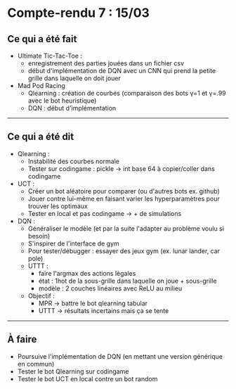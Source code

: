 # Compte-rendu 7 : 15/03

## Ce qui a été fait

- Ultimate Tic-Tac-Toe :
    - enregistrement des parties jouées dans un fichier csv
    - début d'implémentation de DQN avec un CNN qui prend la petite grille dans laquelle on doit jouer
- Mad Pod Racing
  - Qlearning : création de courbes (comparaison des bots &gamma;=1 et &gamma;=.99 avec le bot heuristique)
  - DQN : début d'implémentation
---

## Ce qui a été dit

- Qlearning : 
  - Instabilité des courbes normale
  - Tester sur codingame : pickle &rarr; int base 64 à copier/coller dans codingame
- UCT :
  - Créer un bot aléatoire pour comparer (ou d'autres bots ex. github)
  - Jouer contre lui-même en faisant varier les hyperparamètres pour trouver les optimaux
  - Tester en local et pas codingame &rarr; + de simulations
- DQN :
  - Généraliser le modèle (et par la suite l'adapter au problème voulu si besoin)
  - S'inspirer de l'interface de gym
  - Pour tester/débugger : essayer des jeux gym (ex. lunar lander, car pole)
  - UTTT :
    - faire l'argmax des actions légales
    - état : 1hot de la sous-grille dans laquelle on joue + sous-grille
    - modèle : 2 couches linéaires avec ReLU au milieu
  - Objectif :
    - MPR &rarr; battre le bot qlearning tabular
    - UTTT &rarr; résultats incertains mais ça se tente

---

## À faire

- Poursuive l'implémentation de DQN (en mettant une version générique en commun)
- Tester le bot Qlearning sur codingame
- Tester le bot UCT en local contre un bot random 
